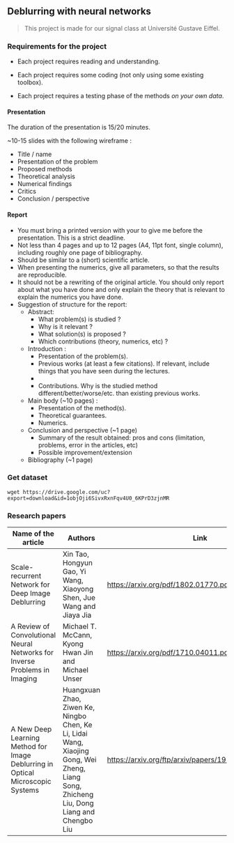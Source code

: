 ## Deblurring with neural networks

> This project is made for our signal class at Université Gustave Eiffel.

### Requirements for the project 

- Each project requires reading and understanding.

- Each project requires some coding (not only using some existing toolbox).
- Each project requires a testing phase of the methods *on your own data*.

#### Presentation

The duration of the presentation is 15/20 minutes.

~10-15 slides with the following wireframe : 

- Title / name
- Presentation of the problem
- Proposed methods
- Theoretical analysis
- Numerical findings
- Critics
- Conclusion / perspective

#### Report

- You must bring a printed version with your to give me before the presentation. This is a strict deadline. 
- Not less than 4 pages and up to 12 pages (A4, 11pt font, single column), including roughly one page of bibliography.
- Should be similar to a (short) scientific article. 
- When presenting the numerics, give all parameters, so that the results are reproducible. 
- It should not be a rewriting of the original article. You should only report about what you have done and only explain the theory that is relevant to explain the numerics you have done.
- Suggestion of structure for the report: 
  - Abstract: 
    - What problem(s) is studied ? 
    - Why is it relevant ? 
    - What solution(s) is proposed ? 
    - Which contributions (theory, numerics, etc) ? 
  - Introduction : 
    - Presentation of the problem(s). 
    - Previous works (at least a few citations). If relevant, include things that you have seen during the lectures.
    - 
    - Contributions. Why is the studied method different/better/worse/etc. than existing previous works. 
  - Main body (~10 pages) : 
    - Presentation of the method(s). 
    - Theoretical guarantees. 
    - Numerics. 
  - Conclusion and perspective (~1 page)
    - Summary of the result obtained: pros and cons (limitation, problems, error in the articles, etc)
    - Possible improvement/extension
  - Bibliography (~1 page)

### Get dataset

```wget https://drive.google.com/uc?export=download&id=1objOji6SivxRxnFqv4U0_6KPrD3zjnMR```

### Research papers

| Name of the article                                          | Authors                                                      | Link                                                   |
| ------------------------------------------------------------ | ------------------------------------------------------------ | ------------------------------------------------------ |
| Scale-recurrent Network for Deep Image Deblurring            | Xin Tao, Hongyun Gao, Yi Wang, Xiaoyong Shen, Jue Wang and Jiaya Jia | https://arxiv.org/pdf/1802.01770.pdf                   |
| A Review of Convolutional Neural Networks for Inverse Problems in Imaging | Michael T. McCann, Kyong Hwan Jin and Michael Unser          | https://arxiv.org/pdf/1710.04011.pdf                   |
| A New Deep Learning Method for Image Deblurring in Optical Microscopic Systems | Huangxuan Zhao, Ziwen Ke, Ningbo Chen, Ke Li, Lidai Wang, Xiaojing Gong, Wei Zheng, Liang Song, Zhicheng Liu, Dong Liang and Chengbo Liu | https://arxiv.org/ftp/arxiv/papers/1910/1910.03928.pdf |

